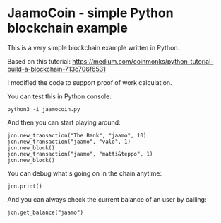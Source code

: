 # JaamoCoin - simple Python blockchain example

This is a very simple blockchain example written in Python.

Based on this tutorial:
https://medium.com/coinmonks/python-tutorial-build-a-blockchain-713c706f6531

I modified the code to support proof of work calculation.

You can test this in Python console:

```
python3 -i jaamocoin.py
```

And then you can start playing around:

```
jcn.new_transaction("The Bank", "jaamo", 10)
jcn.new_transaction("jaamo", "valo", 1)
jcn.new_block()
jcn.new_transaction("jaamo", "matti&teppo", 1)
jcn.new_block()
```

You can debug what's going on in the chain anytime:

```
jcn.print()
```

And you can always check the current balance of an user by calling:

```
jcn.get_balance("jaamo")
```
